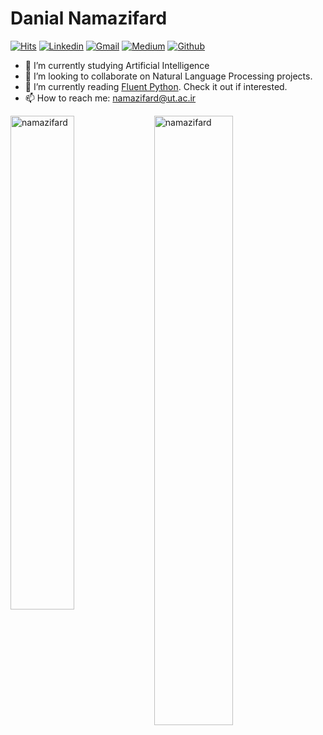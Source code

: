 <h1> Danial Namazifard </h1>

<!-- </a> <a href="https://www.github.com/namazifard" target="_blank" rel="noreferrer"><img
src="https://img.shields.io/github/followers/namazifard?logo=github&style=for-the-badge&color=0891b2&labelColor=1c1917" /></a> -->

[![Hits](https://hits.seeyoufarm.com/api/count/incr/badge.svg?url=https%3A%2F%2Fgithub.com%2Fnamazifard%2Fnamazifard&count_bg=%2379C83D&title_bg=%23555555&icon=&icon_color=%23E7E7E7&title=Profile+Views&edge_flat=false)](https://hits.seeyoufarm.com)
[![Linkedin](https://img.shields.io/badge/-LinkedIn-blue?style=flat&logo=Linkedin&logoColor=white)](https://www.linkedin.com/in/namazifard/)
[![Gmail](https://img.shields.io/badge/-Gmail-c14438?style=flat&logo=Gmail&logoColor=white)](mailto:namazifard@ut.ac.ir)
[![Medium](https://github.com/Rishit-dagli/Rishit-dagli/blob/master/badges/medium.svg)](https://medium.com/@namazifard)
[![Github](https://img.shields.io/github/followers/namazifard?label=Follow&style=social)](https://github.com/namazifard)


- 🌱 I’m currently studying Artificial Intelligence
- 👯 I’m looking to collaborate on Natural Language Processing projects.
- 🤔 I’m currently reading [Fluent Python](https://www.oreilly.com/library/view/fluent-python/9781491946237/). Check it out if interested.
- 📫 How to reach me: namazifard@ut.ac.ir

<div>
  <img width="45%" align="left" src="https://github-readme-stats.vercel.app/api/top-langs?username=namazifard&show_icons=true&locale=en&layout=compact" alt="namazifard" />
  <img width="50%"  src="https://github-readme-streak-stats.herokuapp.com/?user=namazifard&" alt="namazifard" />
</div>

<!----------------------------->
<!-- COMMENTED FOR LATER USE -->
<!----------------------------->

<!-- STATISTICS -->
<!-- [![Anurag's github stats](https://github-readme-stats.vercel.app/api?username=hejazizo&show_icons=true&count_private=true&include_all_commits=true&theme=dracula)](https://github.com/hejazizo)
 -->
<!-- MEDIUM & BUY ME A COFFEE -->
<!-- 
[![Stackoverflow](https://github.com/Rishit-dagli/Rishit-dagli/blob/master/badges/stackoverflow.svg)](https://stackoverflow.com/users/11878567/rishit-dagli)
 -->
<!--  [![Buy Me A Coffee](https://img.shields.io/badge/-Buy%20Me%20A%20Coffee-db4c4c?style=flat&logo=buy-me-a-coffee&logoColor=ffffff&link=https://ko-fi.com/dinhanhthi)](https://ko-fi.com/dinhanhthi) -->
